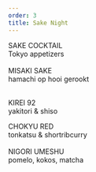 ```yaml
---
order: 3
title: Sake Night
---
```

SAKE COCKTAIL\
Tokyo appetizers\
\
MISAKI SAKE\
hamachi op hooi gerookt

\
KIREI 92\
yakitori & shiso

CHOKYU RED\
tonkatsu & shortribcurry\
\
NIGORI UMESHU\
pomelo, kokos, matcha